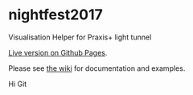 # nightfest2017
Visualisation Helper
for Praxis+ light tunnel

[Live version on Github Pages](http://randname.github.io/nightfest2017/).

Please see [the wiki](../../wiki) for documentation and examples.

Hi Git
